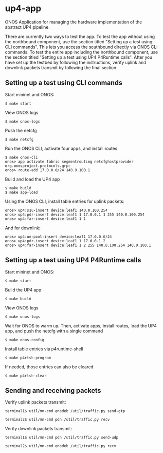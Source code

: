 # up4-app
ONOS Application for managing the hardware implementation of the abstract UP4 pipeline.

There are currently two ways to test the app. To test the app without using the northbound component, 
use the section titled "Setting up a test using CLI commands". This lets you access the southbound directly
via ONOS CLI commands. To test the entire app including the northbound component, use the section titled 
"Setting up a test using UP4 P4Runtime calls". After you have set up the testbed by following the instructions,
verify uplink and downlink packets transmit by following the final section.

## Setting up a test using CLI commands
Start mininet and ONOS:

    $ make start  
    
View ONOS logs
    
    $ make onos-logs
    
Push the netcfg  

    $ make netcfg  
    
Run the ONOS CLI, activate four apps, and install routes 
 
    $ make onos-cli  
    onos> app activate fabric segmentrouting netcfghostprovider org.onosproject.protocols.grpc
    onos> route-add 17.0.0.0/24 140.0.100.1  
Build and load the UP4 app

    $ make build
    $ make app-load
Using the ONOS CLI, install table entries for uplink packets:

    onos> up4:s1u-insert device:leaf1 140.0.100.254  
    onos> up4:pdr-insert device:leaf1 1 17.0.0.1 1 255 140.0.100.254  
    onos> up4:far-insert device:leaf1 1 1     
And for downlink:

    onos> up4:ue-pool-insert device:leaf1 17.0.0.0/24  
    onos> up4:pdr-insert device:leaf1 1 17.0.0.1 2  
    onos> up4:far-insert device:leaf1 1 2 255 140.0.100.254 140.0.100.1 
    
## Setting up a test using UP4 P4Runtime calls
Start mininet and ONOS:

    $ make start  
    
Build the UP4 app

    $ make build
    
View ONOS logs
    
    $ make onos-logs
    
Wait for ONOS to warm up. Then, activate apps, install routes, load the UP4 app, and push the netcfg
with a single command

    $ make onos-config
    
Install table entries via p4runtime-shell

    $ make p4rtsh-program
    
If needed, those entries can also be cleared

    $ make p4rtsh-clear
    
    
## Sending and receiving packets
    
Verify uplink packets transmit:
    
    terminal1$ util/mn-cmd enodeb /util/traffic.py send-gtp
    
    terminal2$ util/mn-cmd pdn /util/traffic.py recv
    
Verify downlink packets transmit:
    
    terminal1$ util/mn-cmd pdn /util/traffic.py send-udp
    
    terminal2$ util/mn-cmd enodeb /util/traffic.py recv
